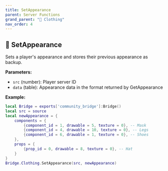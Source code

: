 ```yaml
---
title: SetAppearance
parent: Server Functions
grand_parent: "👔 Clothing"
nav_order: 4
---
```


## 🔹 SetAppearance

Sets a player's appearance and stores their previous appearance as backup.

**Parameters:**
- `src` (number): Player server ID
- `data` (table): Appearance data in the format returned by GetAppearance

**Example:**
```lua
local Bridge = exports['community_bridge']:Bridge()
local src = source
local newAppearance = {
    components = {
        {component_id = 1, drawable = 5, texture = 0}, -- Mask
        {component_id = 4, drawable = 10, texture = 0}, -- Legs
        {component_id = 6, drawable = 1, texture = 0}, -- Shoes
    },
    props = {
        {prop_id = 0, drawable = 8, texture = 0}, -- Hat
    }
}
Bridge.Clothing.SetAppearance(src, newAppearance)
```
